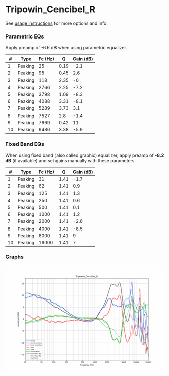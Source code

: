 # Tripowin_Cencibel_R
See [usage instructions](https://github.com/jaakkopasanen/AutoEq#usage) for more options and info.

### Parametric EQs
Apply preamp of -6.6 dB when using parametric equalizer.

|   # | Type    |   Fc (Hz) |    Q |   Gain (dB) |
|-----|---------|-----------|------|-------------|
|   1 | Peaking |        25 | 0.19 |        -2.1 |
|   2 | Peaking |        95 | 0.45 |         2.6 |
|   3 | Peaking |       118 | 2.35 |        -0   |
|   4 | Peaking |      2766 | 2.25 |        -7.2 |
|   5 | Peaking |      3798 | 1.09 |        -8.3 |
|   6 | Peaking |      4088 | 3.31 |        -8.1 |
|   7 | Peaking |      5289 | 3.73 |         3.1 |
|   8 | Peaking |      7527 | 2.8  |        -1.4 |
|   9 | Peaking |      7669 | 0.42 |        11   |
|  10 | Peaking |      9486 | 3.38 |        -5.9 |

### Fixed Band EQs
When using fixed band (also called graphic) equalizer, apply preamp of **-8.2 dB** (if available) and set gains manually with these parameters.

|   # | Type    |   Fc (Hz) |    Q |   Gain (dB) |
|-----|---------|-----------|------|-------------|
|   1 | Peaking |        31 | 1.41 |        -1.7 |
|   2 | Peaking |        62 | 1.41 |         0.9 |
|   3 | Peaking |       125 | 1.41 |         1.3 |
|   4 | Peaking |       250 | 1.41 |         0.6 |
|   5 | Peaking |       500 | 1.41 |         0.1 |
|   6 | Peaking |      1000 | 1.41 |         1.2 |
|   7 | Peaking |      2000 | 1.41 |        -2.6 |
|   8 | Peaking |      4000 | 1.41 |        -8.5 |
|   9 | Peaking |      8000 | 1.41 |         9   |
|  10 | Peaking |     16000 | 1.41 |         7   |

### Graphs
![](./Tripowin_Cencibel_R.png)
